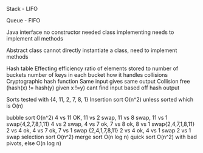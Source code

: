 
Stack - LIFO

Queue - FIFO

Java interface 
	no constructor needed
	class implementing needs to implement all methods

Abstract class 
	cannot directly instantiate a class, need to implement methods

Hash table
	Effecting efficiency
		ratio of elements stored to number of buckets
		number of keys in each bucket
		how it handles collisions
Cryptographic hash function
	Same input gives same output
	Collision free (hash(x) != hash(y) given x !=y)
	cant find input based off hash output

Sorts tested with {4, 11, 2, 7, 8, 1}
Insertion sort
	O(n^2) unless sorted which is O(n)
	
bubble sort
	O(n^2)
	4 vs 11 OK, 11 vs 2 swap, 11 vs 8 swap, 11 vs 1 swap{4,2,7,8,1,11}
	4 vs 2 swap, 4 vs 7 ok, 7 vs 8 ok, 8 vs 1 swap{2,4,7,1,8,11}
	2 vs 4 ok, 4 vs 7 ok, 7 vs 1 swap {2,4,1,7,8,11}
	2 vs 4 ok, 4 vs 1 swap
	2 vs 1 swap
selection sort
O(n^2)
merge sort
O(n log n)
quick sort
O(n^2) with bad pivots, else O(n log n)